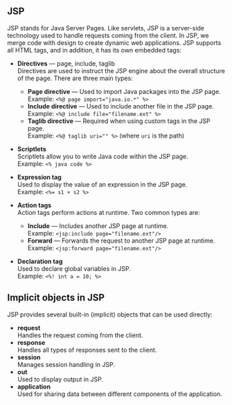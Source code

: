 ## JSP

JSP stands for Java Server Pages. Like servlets, JSP is a server-side technology used to handle requests coming from the client. In JSP, we merge code with design to create dynamic web applications. JSP supports all HTML tags, and in addition, it has its own embedded tags:

- **Directives** — page, include, taglib  
    Directives are used to instruct the JSP engine about the overall structure of the page. There are three main types:
    - **Page directive** — Used to import Java packages into the JSP page.  
        Example: `<%@ page import="java.io.*" %>`
    - **Include directive** — Used to include another file in the JSP page.  
        Example: `<%@ include file="filename.ext" %>`
    - **Taglib directive** — Required when using custom tags in the JSP page.  
        Example: `<%@ taglib uri="" %>` (where `uri` is the path)

- **Scriptlets**  
    Scriptlets allow you to write Java code within the JSP page.  
    Example: `<% java code %>`

- **Expression tag**  
    Used to display the value of an expression in the JSP page.  
    Example: `<%= s1 + s2 %>`

- **Action tags**  
    Action tags perform actions at runtime. Two common types are:
    - **Include** — Includes another JSP page at runtime.  
        Example: `<jsp:include page="filename.ext"/>`
    - **Forward** — Forwards the request to another JSP page at runtime.  
        Example: `<jsp:forward page="filename.ext"/>`

- **Declaration tag**  
    Used to declare global variables in JSP.  
    Example: `<%! int a = 10; %>`

## Implicit objects in JSP

JSP provides several built-in (implicit) objects that can be used directly:

- **request**  
    Handles the request coming from the client.
- **response**  
    Handles all types of responses sent to the client.
- **session**  
    Manages session handling in JSP.
- **out**  
    Used to display output in JSP.
- **application**  
    Used for sharing data between different components of the application.